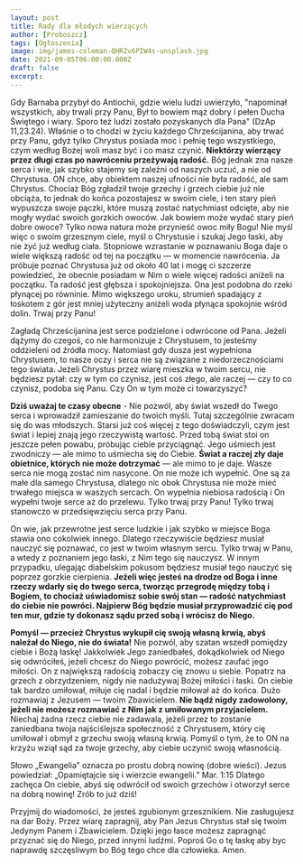 ```yaml
---
layout: post
title: Rady dla młodych wierzących
author: [Proboszcz]
tags: [Ogłoszenia]
image: img/james-coleman-QHRZv6PIW4s-unsplash.jpg
date: 2021-09-05T06:00:00.000Z
draft: false
excerpt:
---
```


Gdy Barnaba przybył do Antiochii, gdzie wielu ludzi uwierzyło, "napominał wszystkich, aby trwali przy Panu, Był to bowiem mąż dobry i pełen Ducha Świętego i wiary. Sporo też ludzi zostało pozyskanych dla Pana" (DzAp 11,23.24). Właśnie o to chodzi w życiu każdego Chrześcijanina, aby trwać przy Panu, gdyż tylko Chrystus posiada moc i pełnię tego wszystkiego, czym według Bożej woli masz być i co masz czynić. **Niektórzy wierzący przez długi czas po nawróceniu przeżywają radość.** Bóg jednak zna nasze serca i wie, jak szybko stajemy się zależni od naszych uczuć, a nie od Chrystusa. ON chce, aby obiektem naszej ufności nie była radość, ale sam Chrystus. Chociaż Bóg zgładził twoje grzechy i grzech ciebie już nie obciąża, to jednak do końca pozostajesz w swoim ciele, i ten stary pień wypuszcza swoje pączki, które muszą zostać natychmiast odcięte, aby nie mogły wydać swoich gorzkich owoców. Jak bowiem może wydać stary pień dobre owoce? Tylko nowa natura może przynieść owoc miły Bogu! 
Nie myśl więc o swoim grzesznym ciele, myśl o Chrystusie i szukaj Jego łaski, aby nie żyć już według ciała. Stopniowe wzrastanie w poznawaniu Boga daje o wiele większą radość od tej na początku — w momencie nawrócenia. Ja próbuje poznać Chrystusa już od około 40 lat i mogę ci szczerze powiedzieć, że obecnie posiadam w Nim o wiele więcej radości aniżeli na początku. Ta radość jest głębsza i spokojniejsza. Ona jest podobna do rzeki płynącej po równinie. Mimo większego uroku, strumień spadający z łoskotem z gór jest mniej użyteczny aniżeli woda płynąca spokojnie wśród dolin. Trwaj przy Panu!

Zagładą Chrześcijanina jest serce podzielone i odwrócone od Pana. Jeżeli dążymy do czegoś, co nie harmonizuje z Chrystusem, to jesteśmy oddzieleni od źródła mocy. Natomiast gdy dusza jest wypełniona Chrystusem, to nasze oczy i serca nie są związane z niedorzecznościami tego świata. Jeżeli Chrystus przez wiarę mieszka w twoim sercu, nie będziesz pytał: czy w tym co czynisz, jest coś złego, ale raczej — czy to co czynisz, podoba się Panu. Czy On w tym może ci towarzyszyć?

**Dziś uważaj te czasy obecne** - Nie pozwól, aby świat wszedł do Twego serca i wprowadził zamieszanie do twoich myśli. Tutaj szczególnie zwracam się do was młodszych. Starsi już coś więcej z tego doświadczyli, czym jest świat i lepiej znają jego rzeczywistą wartość. Przed tobą świat stoi on jeszcze pełen powabu, próbując ciebie przyciągnąć. Jego uśmiech jest zwodniczy — ale mimo to uśmiecha się do Ciebie. **Świat a raczej zły daje obietnice, których nie może dotrzymać** — ale mimo to je daje. Wasze serca nie mogą zostać nim nasycone. On nie może ich wypełnić. One są za małe dla samego Chrystusa, dlatego nic obok Chrystusa nie może mieć trwałego miejsca w waszych sercach. On wypełnia niebiosa radością i On wypełni twoje serce aż do przelewu. Tylko trwaj przy Panu! Tylko trwaj stanowczo w przedsięwzięciu serca przy Panu.

On wie, jak przewrotne jest serce ludzkie i jak szybko w miejsce Boga stawia ono cokolwiek innego. Dlatego rzeczywiście będziesz musiał nauczyć się poznawać, co jest w twoim własnym sercu. Tylko trwaj w Panu, a wtedy z poznaniem jego łaski, z Nim tego się nauczysz. W innym przypadku, ulegając diabelskim pokusom będziesz musiał tego nauczyć się poprzez gorzkie cierpienia. **Jeżeli więc jesteś na drodze od Boga i inne rzeczy wdarły się do twego serca, tworząc przegrodę między tobą i Bogiem, to chociaż uświadomisz sobie swój stan — radość natychmiast do ciebie nie powróci. Najpierw Bóg będzie musiał przyprowadzić cię pod ten mur, gdzie ty dokonasz sądu przed sobą i wrócisz do Niego.**

**Pomyśl — przecież Chrystus wykupił cię swoją własną krwią, abyś należał do Niego, nie do świata!** Nie pozwól, aby szatan wszedł pomiędzy ciebie i Bożą łaskę! Jakkolwiek Jego zaniedbałeś, dokądkolwiek od Niego się odwróciłeś, jeżeli chcesz do Niego powrócić, możesz zaufać jego miłości. On z największą radością zobaczy cię znowu u siebie. Popatrz na grzech z obrzydzeniem, nigdy nie nadużywaj Bożej miłości i łaski. On ciebie tak bardzo umiłował, miłuje cię nadal i będzie miłował aż do końca. Dużo rozmawiaj z Jezusem — twoim Zbawicielem. **Nie bądź nigdy zadowolony, jeżeli nie możesz rozmawiać z Nim jak z umiłowanym przyjacielem.** Niechaj żadna rzecz ciebie nie zadawala, jeżeli przez to zostanie zaniedbana twoja najściślejsza społeczność z Chrystusem, który cię umiłował i obmył z grzechu swoją własną krwią. Pomyśl o tym, że to ON na krzyżu wziął sąd za twoje grzechy, aby ciebie uczynić swoją własnością.

Słowo „Ewangelia” oznacza po prostu dobrą nowinę (dobre wieści). Jezus powiedział: „Opamiętajcie się i wierzcie ewangelii.” Mar. 1:15 Dlatego zachęca On ciebie, abyś się odwrócił od swoich grzechów i otworzył serce na dobrą nowinę! Zrób to już dziś!

Przyjmij do wiadomości, że jesteś zgubionym grzesznikiem. Nie zasługujesz na dar Boży. Przez wiarę zapragnij, aby Pan Jezus Chrystus stał się twoim Jedynym Panem i Zbawicielem. Dzięki jego łasce możesz zapragnąć przyznać się do Niego, przed innymi ludźmi. Poproś Go o tę łaskę aby byc naprawdę szczęsliwym bo Bóg tego chce dla człowieka. Amen.
